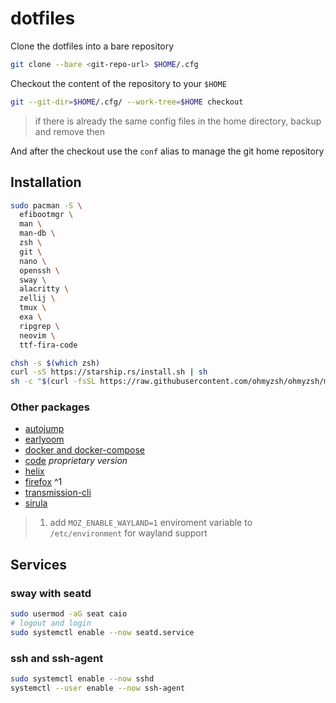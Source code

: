 # dotfiles

Clone the dotfiles into a bare repository

```sh
git clone --bare <git-repo-url> $HOME/.cfg
```

Checkout the content of the repository to your `$HOME`

```sh
git --git-dir=$HOME/.cfg/ --work-tree=$HOME checkout
```

> if there is already the same config files in the home directory, backup and remove then

And after the checkout use the `conf` alias to manage the git home repository

## Installation

```sh
sudo pacman -S \
  efibootmgr \
  man \
  man-db \
  zsh \
  git \
  nano \
  openssh \
  sway \
  alacritty \
  zellij \
  tmux \
  exa \
  ripgrep \
  neovim \
  ttf-fira-code

chsh -s $(which zsh)
curl -sS https://starship.rs/install.sh | sh
sh -c "$(curl -fsSL https://raw.githubusercontent.com/ohmyzsh/ohmyzsh/master/tools/install.sh)" "" --unattended
```

### Other packages

- [autojump](https://github.com/wting/autojump)
- [earlyoom](https://github.com/rfjakob/earlyoom)
- [docker and docker-compose](https://wiki.archlinux.org/title/docker#Installation)
- [code](https://aur.archlinux.org/packages/visual-studio-code-bin) *proprietary version*
- [helix](https://docs.helix-editor.com/install.html)
- [firefox](https://wiki.archlinux.org/title/firefox#Installing) ^1
- [transmission-cli](https://archlinux.org/packages/extra/x86_64/transmission-cli/)
- [sirula](https://github.com/DorianRudolph/sirula)

> 1. add `MOZ_ENABLE_WAYLAND=1` enviroment variable to `/etc/environment` for wayland support

## Services

### sway with seatd

```sh
sudo usermod -aG seat caio
# logout and login
sudo systemctl enable --now seatd.service
```

### ssh and ssh-agent

```sh
sudo systemctl enable --now sshd
systemctl --user enable --now ssh-agent
```
